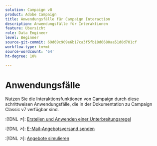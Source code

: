 ```yaml
---
solution: Campaign v8
product: Adobe Campaign
title: Anwendungsfälle für Campaign Interaction
description: Anwendungsfälle für Interaktionen
feature: Übersicht
role: Data Engineer
level: Beginner
source-git-commit: 69d69c909e6b17ca3f5fb18d6680aa51d0d701cf
workflow-type: tm+mt
source-wordcount: '64'
ht-degree: 10%

---
```


# Anwendungsfälle

Nutzen Sie die Interaktionsfunktionen von Campaign durch diese schrittweisen Anwendungsfälle, die in der Dokumentation zu Campaign Classic v7 verfügbar sind.

:[!DNL :arrow_upper_right:]: [Erstellen und Anwenden einer Unterbreitungsregel](https://experienceleague.adobe.com/docs/campaign-classic/using/managing-offers/case-study/presentation-rules.html)

:[!DNL :arrow_upper_right:]: [E-Mail-Angebotsversand senden](https://experienceleague.adobe.com/docs/campaign-classic/using/managing-offers/case-study/offers-on-an-outbound-channel.html)

:[!DNL :arrow_upper_right:]: [Angebote simulieren](https://experienceleague.adobe.com/docs/campaign-classic/using/managing-offers/case-study/offers-on-an-outbound-channel.html)
